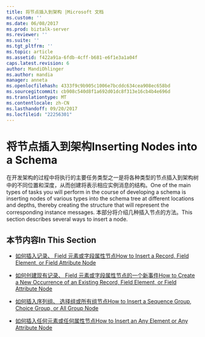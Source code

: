 ```yaml
---
title: 将节点插入到架构 |Microsoft 文档
ms.custom: ''
ms.date: 06/08/2017
ms.prod: biztalk-server
ms.reviewer: ''
ms.suite: ''
ms.tgt_pltfrm: ''
ms.topic: article
ms.assetid: f422a91a-6fdb-4cff-b681-e6f1e3a1a04f
caps.latest.revision: 6
author: MandiOhlinger
ms.author: mandia
manager: anneta
ms.openlocfilehash: 4333f9c9b905c1006e7bcddc634cea908ec658bd
ms.sourcegitcommit: cb908c540d8f1a692d01dc8f313e16cb4b4e696d
ms.translationtype: MT
ms.contentlocale: zh-CN
ms.lasthandoff: 09/20/2017
ms.locfileid: "22256301"
---
```

# <a name="inserting-nodes-into-a-schema"></a><span data-ttu-id="e11f8-102">将节点插入到架构</span><span class="sxs-lookup"><span data-stu-id="e11f8-102">Inserting Nodes into a Schema</span></span>
<span data-ttu-id="e11f8-103">在开发架构的过程中将执行的主要任务类型之一是将各种类型的节点插入到架构树中的不同位置和深度，从而创建将表示相应实例消息的结构。</span><span class="sxs-lookup"><span data-stu-id="e11f8-103">One of the main types of tasks you will perform in the course of developing a schema is inserting nodes of various types into the schema tree at different locations and depths, thereby creating the structure that will represent the corresponding instance messages.</span></span> <span data-ttu-id="e11f8-104">本部分将介绍几种插入节点的方法。</span><span class="sxs-lookup"><span data-stu-id="e11f8-104">This section describes several ways to insert a node.</span></span>  
  
## <a name="in-this-section"></a><span data-ttu-id="e11f8-105">本节内容</span><span class="sxs-lookup"><span data-stu-id="e11f8-105">In This Section</span></span>  
  
-   [<span data-ttu-id="e11f8-106">如何插入记录、 Field 元素或字段属性节点</span><span class="sxs-lookup"><span data-stu-id="e11f8-106">How to Insert a Record, Field Element, or Field Attribute Node</span></span>](../core/how-to-insert-a-record-field-element-or-field-attribute-node.md)  
  
-   [<span data-ttu-id="e11f8-107">如何创建现有记录、 Field 元素或字段属性节点的一个新事件</span><span class="sxs-lookup"><span data-stu-id="e11f8-107">How to Create a New Occurrence of an Existing Record, Field Element, or Field Attribute Node</span></span>](../core/create-new-occurrence-of-an-existing-record-field-element-or-field-attribute.md)  
  
-   [<span data-ttu-id="e11f8-108">如何插入序列组、 选择组或所有组节点</span><span class="sxs-lookup"><span data-stu-id="e11f8-108">How to Insert a Sequence Group, Choice Group, or All Group Node</span></span>](../core/how-to-insert-a-sequence-group-choice-group-or-all-group-node.md)  
  
-   [<span data-ttu-id="e11f8-109">如何插入任何元素或任何属性节点</span><span class="sxs-lookup"><span data-stu-id="e11f8-109">How to Insert an Any Element or Any Attribute Node</span></span>](../core/how-to-insert-an-any-element-or-any-attribute-node.md)